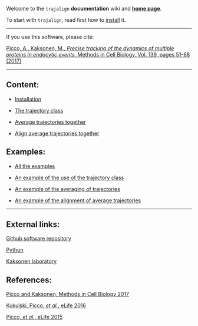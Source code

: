 Welcome to the `trajalign` **documentation** wiki and [**home page**](http://apicco.github.io/trajectory_alignment/).

To start with `trajalign`, read first how to [install](Installation) it.

***

If you use this software, please cite:

[Picco, A., Kaksonen, M., _Precise tracking of the dynamics of multiple proteins in endocytic events_,  Methods in Cell Biology, Vol. 139, pages 51-68 (2017)](http://www.sciencedirect.com/science/article/pii/S0091679X16301546)

***

## Content:

* [Installation](Installation)

* [The trajectory class](The-trajectory-class)

* [Average trajectories together](Averaging-trajectories)

* [Align average trajectories together](Align-average-trajectories)

## Examples:

* [All the examples](Examples.md)

* [An example of the use of the trajectory class](Trajectory-class-example)

* [An example of the averaging of trajectories](Example-of-trajectory-average)

* [An example of the alignment of average trajectories](Example-of-trajectory-alignment)

***

## External links:

[ Github software repository ](https://github.com/apicco/trajectory_alignment)

[ Python ](https://docs.python.org/3/)

[ Kaksonen laboratory ](http://cms.unige.ch/sciences/biochimie/-Marko-Kaksonen-.html)

## References:

[Picco and Kaksonen, Methods in Cell Biology 2017](http://www.sciencedirect.com/science/article/pii/S0091679X16301546) 

[Kukulski, Picco, _et al._, eLife 2016](http://dx.doi.org/10.7554/eLife.16036)

[Picco, _et al._, eLife 2015](http://dx.doi.org/10.7554/eLife.04535)
